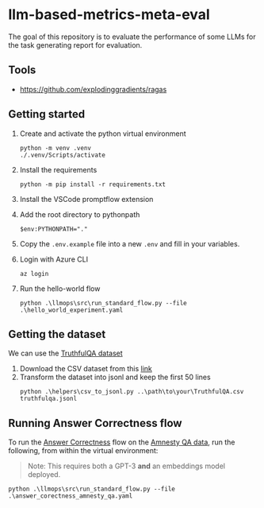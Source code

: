 # llm-based-metrics-meta-eval
The goal of this repository is to evaluate the performance of some LLMs for the task generating report for evaluation.

## Tools 
- https://github.com/explodinggradients/ragas

## Getting started

1. Create and activate the python virtual environment
   ```
   python -m venv .venv
   ./.venv/Scripts/activate
   ```

2. Install the requirements
   ```
   python -m pip install -r requirements.txt
   ```

3. Install the VSCode promptflow extension

4. Add the root directory to pythonpath 
   ```
   $env:PYTHONPATH="."
   ```

5. Copy the `.env.example` file into  a new `.env` and fill in your variables.

6. Login with Azure CLI
   ```
   az login
   ```

7. Run the hello-world flow
   ```
   python .\llmops\src\run_standard_flow.py --file .\hello_world_experiment.yaml
   ```


## Getting the dataset

We can use the [TruthfulQA dataset](https://github.com/sylinrl/TruthfulQA/blob/main/TruthfulQA.csv)

1. Download the CSV dataset from this [link](https://github.com/sylinrl/TruthfulQA/blob/main/TruthfulQA.csv)
2. Transform the dataset into jsonl and keep the first 50 lines
   ```
   python .\helpers\csv_to_jsonl.py ..\path\to\your\TruthfulQA.csv truthfulqa.jsonl
   ```

## Running Answer Correctness flow

To run the [Answer Correctness](https://docs.ragas.io/en/latest/concepts/metrics/answer_correctness.html) flow on the [Amnesty QA data](https://huggingface.co/datasets/explodinggradients/amnesty_qa), run the following, from within the virtual environment:

>Note: This requires both a GPT-3 **and** an embeddings model deployed.
```
python .\llmops\src\run_standard_flow.py --file .\answer_corectness_amnesty_qa.yaml
```
